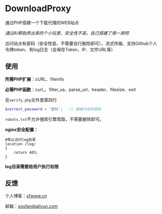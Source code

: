 # DownloadProxy

通过PHP搭建一个下载代理的WEB站点

*通过AI帮助弄出来的个小玩意，安全性不高，自己搭建了用一用吧*

访问站点有密码（安全性低、不需要自行删除即可），流式传输、支持Github个人令牌token、有log日志（会保存Token、IP、文件URL等）

## 使用

**所需PHP扩展**：cURL、fileinfo

**必需PHP函数**：curl_、filter_va、parse_url、header、filesize、exit

在`verify.php`文件里第四行

```php
$correct_password = '密码'; 	// 替换为你的密码
```

`robots.txt`不允许搜索引擎爬取，不需要删除即可。

**nginx安全配置：**

```nginx
#禁止访问log目录
location /log/ 
{
    return 403;
}
```

**log目录需要给用户执行权限**

## 反馈

个人博客：[sfwww.cn](htttps://sfwww.cn)

邮箱：soufan@aliyun.com
